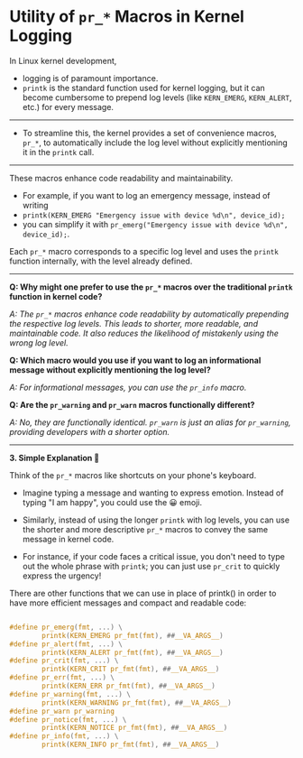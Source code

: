 # **Utility of `pr_*` Macros in Kernel Logging**

In Linux kernel development, 
- logging is of paramount importance. 
- `printk` is the standard function used for kernel logging, but it can become cumbersome to prepend log levels (like `KERN_EMERG`, `KERN_ALERT`, etc.) for every message.

---
- To streamline this, the kernel provides a set of convenience macros, `pr_*`, to automatically include the log level without explicitly mentioning it in the `printk` call. 
---

These macros enhance code readability and maintainability.
-  For example, if you want to log an emergency message, instead of writing
- `printk(KERN_EMERG "Emergency issue with device %d\n", device_id);`
-  you can simplify it with `pr_emerg("Emergency issue with device %d\n", device_id);`.

Each `pr_*` macro corresponds to a specific log level and uses the `printk` function internally, with the level already defined.

---
**Q: Why might one prefer to use the `pr_*` macros over the traditional `printk` function in kernel code?**

*A: The `pr_*` macros enhance code readability by automatically prepending the respective log levels. This leads to shorter, more readable, and maintainable code. It also reduces the likelihood of mistakenly using the wrong log level.*

**Q: Which macro would you use if you want to log an informational message without explicitly mentioning the log level?**

*A: For informational messages, you can use the `pr_info` macro.*

**Q: Are the `pr_warning` and `pr_warn` macros functionally different?**

*A: No, they are functionally identical. `pr_warn` is just an alias for `pr_warning`, providing developers with a shorter option.*

---

**3. Simple Explanation 🌼**

Think of the `pr_*` macros like shortcuts on your phone's keyboard. 
- Imagine typing a message and wanting to express emotion. Instead of typing "I am happy", you could use the 😀 emoji. 
- Similarly, instead of using the longer `printk` with log levels, you can use the shorter and more descriptive `pr_*` macros to convey the same message in kernel code. 

- For instance, if your code faces a critical issue, you don't need to type out the whole phrase with `printk`; you can just use `pr_crit` to quickly express the urgency!


There are other functions that we can use in place of printk() in order to have more efficient messages and compact and readable code:

```C

#define pr_emerg(fmt, ...) \
        printk(KERN_EMERG pr_fmt(fmt), ##__VA_ARGS__)
#define pr_alert(fmt, ...) \
        printk(KERN_ALERT pr_fmt(fmt), ##__VA_ARGS__)
#define pr_crit(fmt, ...) \
        printk(KERN_CRIT pr_fmt(fmt), ##__VA_ARGS__)
#define pr_err(fmt, ...) \
        printk(KERN_ERR pr_fmt(fmt), ##__VA_ARGS__)
#define pr_warning(fmt, ...) \
        printk(KERN_WARNING pr_fmt(fmt), ##__VA_ARGS__)
#define pr_warn pr_warning
#define pr_notice(fmt, ...) \
        printk(KERN_NOTICE pr_fmt(fmt), ##__VA_ARGS__)
#define pr_info(fmt, ...) \
        printk(KERN_INFO pr_fmt(fmt), ##__VA_ARGS__)
        
```
